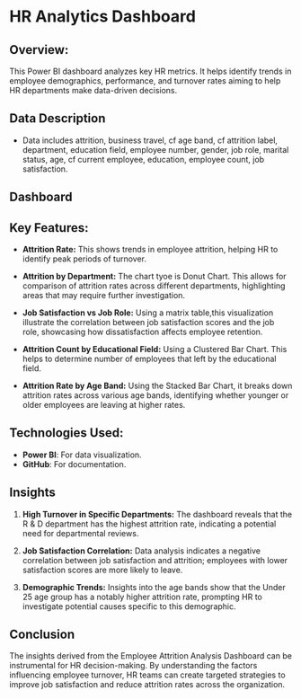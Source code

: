 # HR Analytics Dashboard

## Overview: 
This Power BI dashboard analyzes key HR metrics. It helps identify trends in employee demographics, performance, and turnover rates aiming to help HR departments make data-driven decisions.

## Data Description
- Data includes attrition, business travel, cf age band, cf attrition label, department, education field, employee number, gender, job role, marital status, age, cf current employee, education, employee count, job satisfaction.

## Dashboard


## Key Features:

- **Attrition Rate:**
  This shows trends in employee attrition, helping HR to identify peak periods of turnover.
  
- **Attrition by Department:**
The chart tyoe is Donut Chart. This allows for comparison of attrition rates across different departments, highlighting areas that may require further investigation.

- **Job Satisfaction vs Job Role:**
Using a matrix table,this visualization illustrate the correlation between job satisfaction scores and the job role, showcasing how dissatisfaction affects employee retention.

- **Attrition Count by Educational Field:**
Using a Clustered Bar Chart. This helps to determine number of employees that left by the educational field.

- **Attrition Rate by Age Band:**
Using the Stacked Bar Chart, it breaks down attrition rates across various age bands, identifying whether younger or older employees are leaving at higher rates.


## Technologies Used:
- **Power BI**: For data visualization.
- **GitHub**: For documentation.

## Insights

1. **High Turnover in Specific Departments:** The dashboard reveals that the R & D department has the highest attrition rate, indicating a potential need for departmental reviews.

2. **Job Satisfaction Correlation:** Data analysis indicates a negative correlation between job satisfaction and attrition; employees with lower satisfaction scores are more likely to leave.

3. **Demographic Trends:** Insights into the age bands show that the Under 25 age group has a notably higher attrition rate, prompting HR to investigate potential causes specific to this demographic.

## Conclusion
The insights derived from the Employee Attrition Analysis Dashboard can be instrumental for HR decision-making. By understanding the factors influencing employee turnover, HR teams can create targeted strategies to improve job satisfaction and reduce attrition rates across the organization.





  

